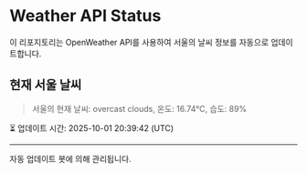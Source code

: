 
# Weather API Status

이 리포지토리는 OpenWeather API를 사용하여 서울의 날씨 정보를 자동으로 업데이트합니다.

## 현재 서울 날씨
> 서울의 현재 날씨: overcast clouds, 온도: 16.74°C, 습도: 89%

⏳ 업데이트 시간: 2025-10-01 20:39:42 (UTC)

---
자동 업데이트 봇에 의해 관리됩니다.
